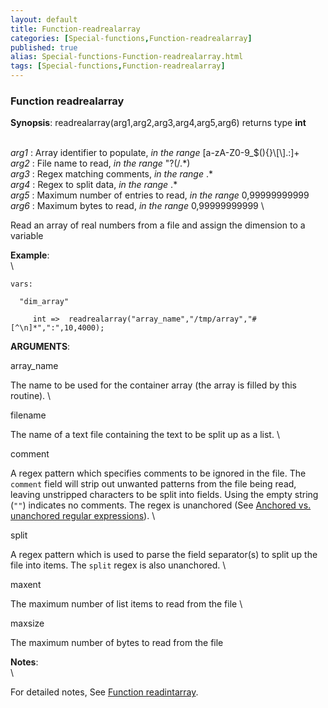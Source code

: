 ```yaml
---
layout: default
title: Function-readrealarray
categories: [Special-functions,Function-readrealarray]
published: true
alias: Special-functions-Function-readrealarray.html
tags: [Special-functions,Function-readrealarray]
---
```


### Function readrealarray

**Synopsis**: readrealarray(arg1,arg2,arg3,arg4,arg5,arg6) returns type
**int**

\
 *arg1* : Array identifier to populate, *in the range*
[a-zA-Z0-9\_\$(){}\\[\\].:]+ \
 *arg2* : File name to read, *in the range* "?(/.\*) \
 *arg3* : Regex matching comments, *in the range* .\* \
 *arg4* : Regex to split data, *in the range* .\* \
 *arg5* : Maximum number of entries to read, *in the range*
0,99999999999 \
 *arg6* : Maximum bytes to read, *in the range* 0,99999999999 \

Read an array of real numbers from a file and assign the dimension to a
variable

**Example**:\
 \

~~~~ {.verbatim}
vars:

  "dim_array" 

     int =>  readrealarray("array_name","/tmp/array","#[^\n]*",":",10,4000);
~~~~

**ARGUMENTS**:

array\_name

The name to be used for the container array (the array is filled by this
routine). \

filename

The name of a text file containing the text to be split up as a list. \

comment

A regex pattern which specifies comments to be ignored in the file. The
`comment` field will strip out unwanted patterns from the file being
read, leaving unstripped characters to be split into fields. Using the
empty string (`""`) indicates no comments. The regex is unanchored (See
[Anchored vs. unanchored regular
expressions](#Anchored-vs_002e-unanchored-regular-expressions)). \

split

A regex pattern which is used to parse the field separator(s) to split
up the file into items. The `split` regex is also unanchored. \

maxent

The maximum number of list items to read from the file \

maxsize

The maximum number of bytes to read from the file

**Notes**:\
 \

For detailed notes, See [Function readintarray](#Function-readintarray).
